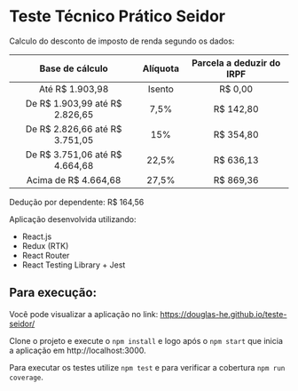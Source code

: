 # Teste Técnico Prático Seidor

Calculo do desconto de imposto de renda segundo os dados:

|         Base de cálculo        | Alíquota | Parcela a deduzir do IRPF |
|:------------------------------:|:--------:|:-------------------------:|
|         Até R$ 1.903,98        |  Isento  |          R$ 0,00          |
| De R$ 1.903,99 até R$ 2.826,65 |   7,5%   |         R$ 142,80         |
| De R$ 2.826,66 até R$ 3.751,05 |    15%   |         R$ 354,80         |
| De R$ 3.751,06 até R$ 4.664,68 |   22,5%  |         R$ 636,13         |
|      Acima de R$ 4.664,68      |   27,5%  |         R$ 869,36         |

Dedução por dependente: R$ 164,56

Aplicação desenvolvida utilizando: 

- React.js
- Redux (RTK)
- React Router
- React Testing Library + Jest

## Para execução: 

Você pode visualizar a aplicação no link: https://douglas-he.github.io/teste-seidor/

Clone o projeto e execute o `npm install` e logo após o `npm start` que inicia a aplicação em http://localhost:3000.

Para executar os testes utilize `npm test` e para verificar a cobertura `npm run coverage`.
